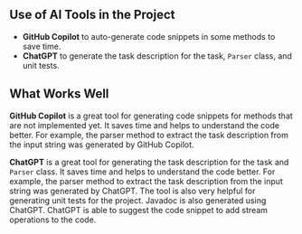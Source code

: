 ## Use of AI Tools in the Project

* **GitHub Copilot** to auto-generate code snippets in some methods to save time.
* **ChatGPT** to generate the task description for the task, `Parser` class, and unit tests.

## What Works Well

**GitHub Copilot** is a great tool for generating code snippets for methods that are not implemented yet. It saves time
and helps to understand the code better. For example, the parser method to extract the task description from the input
string was generated by GitHub Copilot.

**ChatGPT** is a great tool for generating the task description for the task and `Parser` class. It saves time and helps
to understand the code better. For example, the parser method to extract the task description from the input string was
generated by ChatGPT. The tool is also very helpful for generating unit tests for the project. Javadoc is also generated
using ChatGPT. ChatGPT is able to suggest the code snippet to add stream operations to the code.